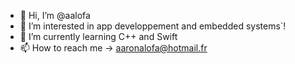 - 👋 Hi, I’m @aalofa
- 👀 I’m interested in app developpement and embedded systems`!
- 🌱 I’m currently learning C++ and Swift
- 📫 How to reach me -> aaronalofa@hotmail.fr

<!---
aalofa/aalofa is a ✨ special ✨ repository because its `README.md` (this file) appears on your GitHub profile.
You can click the Preview link to take a look at your changes.
--->
